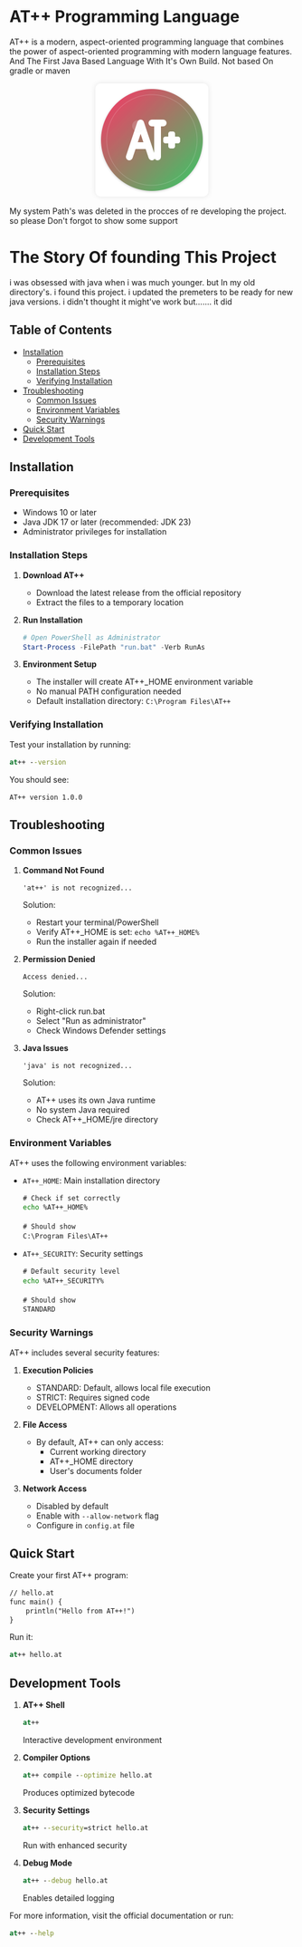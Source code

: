 # AT++ Programming Language

AT++ is a modern, aspect-oriented programming language that combines the power of aspect-oriented programming with modern language features. And The First Java Based Language With It's Own Build. Not based On gradle or maven

<div align="center">
    <img 
        src="at++.png" 
        alt="Logo" 
        width="200" 
        style="border-radius: 10px; box-shadow: 0 0 10px rgba(0,0,0,0.1);"
    />
</div>

 My system Path's was deleted in the procces of re developing the project. so please Don't forgot to show some support 

# The Story Of founding This Project 

i was obsessed with java when i was much younger. but In my old directory's. i found this project. i updated the premeters to be ready for new java versions. i didn't thought it might've work but....... it did
## Table of Contents
- [Installation](#installation)
  - [Prerequisites](#prerequisites)
  - [Installation Steps](#installation-steps)
  - [Verifying Installation](#verifying-installation)
- [Troubleshooting](#troubleshooting)
  - [Common Issues](#common-issues)
  - [Environment Variables](#environment-variables)
  - [Security Warnings](#security-warnings)
- [Quick Start](#quick-start)
- [Development Tools](#development-tools)

## Installation

### Prerequisites
- Windows 10 or later
- Java JDK 17 or later (recommended: JDK 23)
- Administrator privileges for installation

### Installation Steps

1. **Download AT++**
   - Download the latest release from the official repository
   - Extract the files to a temporary location

2. **Run Installation**
   ```powershell
   # Open PowerShell as Administrator
   Start-Process -FilePath "run.bat" -Verb RunAs
   ```

3. **Environment Setup**
   - The installer will create AT++_HOME environment variable
   - No manual PATH configuration needed
   - Default installation directory: `C:\Program Files\AT++`

### Verifying Installation

Test your installation by running:
```cmd
at++ --version
```

You should see:
```
AT++ version 1.0.0
```

## Troubleshooting

### Common Issues

1. **Command Not Found**
   ```
   'at++' is not recognized...
   ```
   Solution:
   - Restart your terminal/PowerShell
   - Verify AT++_HOME is set: `echo %AT++_HOME%`
   - Run the installer again if needed

2. **Permission Denied**
   ```
   Access denied...
   ```
   Solution:
   - Right-click run.bat
   - Select "Run as administrator"
   - Check Windows Defender settings

3. **Java Issues**
   ```
   'java' is not recognized...
   ```
   Solution:
   - AT++ uses its own Java runtime
   - No system Java required
   - Check AT++_HOME/jre directory

### Environment Variables

AT++ uses the following environment variables:

- `AT++_HOME`: Main installation directory
  ```cmd
  # Check if set correctly
  echo %AT++_HOME%
  
  # Should show
  C:\Program Files\AT++
  ```

- `AT++_SECURITY`: Security settings
  ```cmd
  # Default security level
  echo %AT++_SECURITY%
  
  # Should show
  STANDARD
  ```

### Security Warnings

AT++ includes several security features:

1. **Execution Policies**
   - STANDARD: Default, allows local file execution
   - STRICT: Requires signed code
   - DEVELOPMENT: Allows all operations

2. **File Access**
   - By default, AT++ can only access:
     - Current working directory
     - AT++_HOME directory
     - User's documents folder

3. **Network Access**
   - Disabled by default
   - Enable with `--allow-network` flag
   - Configure in `config.at` file

## Quick Start

Create your first AT++ program:

```at
// hello.at
func main() {
    println("Hello from AT++!")
}
```

Run it:
```cmd
at++ hello.at
```

## Development Tools

1. **AT++ Shell**
   ```cmd
   at++
   ```
   Interactive development environment

2. **Compiler Options**
   ```cmd
   at++ compile --optimize hello.at
   ```
   Produces optimized bytecode

3. **Security Settings**
   ```cmd
   at++ --security=strict hello.at
   ```
   Run with enhanced security

4. **Debug Mode**
   ```cmd
   at++ --debug hello.at
   ```
   Enables detailed logging

For more information, visit the official documentation or run:
```cmd
at++ --help
```
